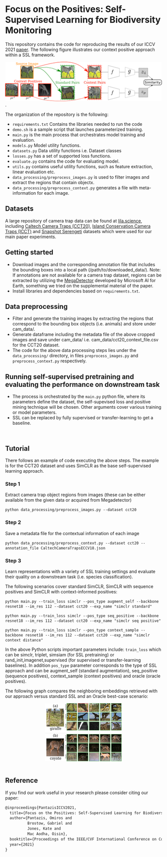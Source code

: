 # Focus on the Positives: Self-Supervised Learning for Biodiversity Monitoring
This repository contains the code for reproducing the results of our ICCV 2021 [paper](https://arxiv.org/abs/2108.06435). The following figure illustrates our context positive approach within a SSL framework.

![Overview of Context approach](figs/siamese_net.png).


The organization of the repository is the following:

* `requirements.txt` Contains the libraries needed to run the code
* `demo.sh` is a sample script that launches parameterized training.
* `main.py` is the main process that orchestrates model training and evaluation.
* `models.py` Model utility functions.
* `datasets.py` Data utility functions i.e. Dataset classes
* `losses.py` has a set of supported loss functions.
* `evaluate.py` contains the code for evaluating model.
* `utils.py` contains useful utility functions, such as feature extraction, linear evaluation etc.
* `data_processing/preprocess_images.py` is used to filter images and extract the regions that contain objectx.
* `data_processing/preprocess_context.py` generates a file with meta-information for each image.


## Datasets
A large repository of camera trap data can be found at [lila.science](http://lila.science/), including [Caltech Camera Traps (CCT20)](https://beerys.github.io/CaltechCameraTraps/), [Island Conservation Camera Traps (ICCT)](https://lila.science/datasets/island-conservation-camera-traps/) and [Snapshot Serengeti](https://lila.science/datasets/snapshot-serengeti) datasets which were used for our main paper experiments.


## Getting started
*  Download images and the corresponding annotation file that includes the bounding boxes into a local path (/path/to/downloaded_data/). Note: If annotations are not available for a camera trap dataset, regions can be extracted by utilizing the [MegaDetector](https://github.com/microsoft/CameraTraps/blob/master/megadetector.md) developed by Microsoft AI for Earth, something we tried on the supplemental material of the paper.
*  Install libraries and dependencies based on  `requirements.txt`.

## Data preprocessing
*  Filter and generate the training images by extracting the regions that correspond to the bounding box objects (i.e. animals) and store under cam_data/.
*  Generate dataframe including the metadata file of the above cropped images and save under cam_data/ i.e. cam_data/cct20_context_file.csv for the CCT20 dataset.
* The code for the above data processing steps lies under the `data_processing/` directory, in files `preprocess_images.py` and `preprocess_context.py` respectively.

## Running self-supervised pretraining and evaluating the performance on downstream task
*  The process is orchestrated by the `main.py` python file, where its parameters define the dataset, the self-supevised loss and positive mining technique will be chosen.  Other arguments cover various training or model parameters.
*  SSL can be replaced by fully supervised or transfer-learning to get a baseline.

<br>

## Tutorial

There follows an example of code executing the above steps. The example is for the CCT20 dataset and uses SimCLR as the base self-supervised learning approach.

### Step 1
Extract camera trap object regions from images (these can be either available from the given data or acquired from Megadetector)
```
python data_processing/preprocess_images.py --dataset cct20
```
### Step 2 
Save a metadata file for the contextual information of each image
```
python data_processing/preprocess_context.py --dataset cct20 --annotation_file CaltechCameraTrapsECCV18.json
```

### Step 3 
Learn representations with a variety of SSL training settings and evaluate their quality on a downstream task (i.e. species classification). 

The following scenarios cover standard SimCLR, SimCLR with sequence positives and SimCLR with context-informed positives:
```
python main.py --train_loss simclr --pos_type augment_self --backbone resnet18 --im_res 112 --dataset cct20 --exp_name "simclr standard"
```

```
python main.py --train_loss simclr --pos_type seq_positive --backbone resnet18 --im_res 112 --dataset cct20 --exp_name "simclr seq positive"  
```

```
python main.py --train_loss simclr --pos_type context_sample --backbone resnet18 --im_res 112 --dataset cct20 --exp_name "simclr context distance"   
```

In the above Python scripts important parameters include: `train_loss` which can be simclr, triplet, simsiam (for SSL pretraining) or rand_init,imagenet,supervised (for supervised or transfer-learning baselines). In addition `pos_type` parameter corresponds to the type of SSL approach and can be augment_self (standard augmentation), seq_positive (sequence positives), context_sample (context positives) and oracle (oracle positives).


The following graph compares the neighboring embeddings retrieved with our approach versus standard SSL and an Oracle best-case scenario:

<div style="text-align:center"><img src="figs/qualitative_main_paper.png" />
</div>

<br>

## Reference  
If you find our work useful in your research please consider citing our paper:  

```latex
@inproceedings{PantazisICCV2021,
  title={Focus on the Positives: Self-Supervised Learning for Biodiversity Monitoring},
  author={Pantazis, Omiros and 
          Brostow, Gabriel and 
          Jones, Kate and 
          Mac Aodha, Oisin},
  booktitle={Proceedings of the IEEE/CVF International Conference on Computer Vision},
  year={2021}
}
```
